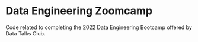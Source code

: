 # Data Engineering Zoomcamp

Code related to completing the 2022 Data Engineering Bootcamp offered by Data Talks Club.
